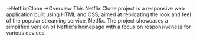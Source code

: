 =>Netflix Clone
->Overview
This Netflix Clone project is a responsive web application built using HTML and CSS, aimed at replicating the look and feel of the popular streaming service, Netflix.
The project showcases a simplified version of Netflix's homepage with a focus on responsiveness for various devices.
